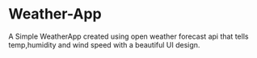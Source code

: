 # Weather-App
A Simple WeatherApp created using open weather forecast api that tells temp,humidity and wind speed with a beautiful UI design.
